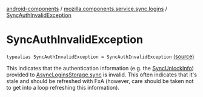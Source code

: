 [android-components](../index.md) / [mozilla.components.service.sync.logins](index.md) / [SyncAuthInvalidException](./-sync-auth-invalid-exception.md)

# SyncAuthInvalidException

`typealias SyncAuthInvalidException = SyncAuthInvalidException` [(source)](https://github.com/mozilla-mobile/android-components/blob/master/components/service/sync-logins/src/main/java/mozilla/components/service/sync/logins/AsyncLoginsStorage.kt#L57)

This indicates that the authentication information (e.g. the [SyncUnlockInfo](-sync-unlock-info.md))
provided to [AsyncLoginsStorage.sync](-async-logins-storage/sync.md) is invalid. This often indicates that it's
stale and should be refreshed with FxA (however, care should be taken not to
get into a loop refreshing this information).

